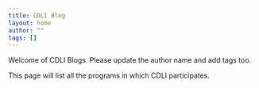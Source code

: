 ```yaml
---
title: CDLI Blog
layout: home
author: ""
tags: []
---
```


Welcome of CDLI Blogs.
Please update the author name and add tags too. 

This page will list all the programs in which CDLI participates.